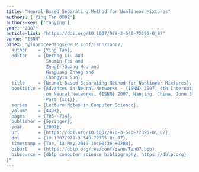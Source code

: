 ```yaml
---
title: "Neural-Based Separating Method for Nonlinear Mixtures"
authors: ['Ying Tan 0002']
authors-key: ['tanying']
year: "2007"
article-link: "https://doi.org/10.1007/978-3-540-72395-0_87"
venue: "ISNN"
bibex: "@inproceedings{DBLP:conf/isnn/Tan07,
  author    = {Ying Tan},
  editor    = {Derong Liu and
               Shumin Fei and
               Zeng{-}Guang Hou and
               Huaguang Zhang and
               Changyin Sun},
  title     = {Neural-Based Separating Method for Nonlinear Mixtures},
  booktitle = {Advances in Neural Networks - {ISNN} 2007, 4th International Symposium
               on Neural Networks, {ISNN} 2007, Nanjing, China, June 3-7, 2007, Proceedings,
               Part {III}},
  series    = {Lecture Notes in Computer Science},
  volume    = {4493},
  pages     = {705--714},
  publisher = {Springer},
  year      = {2007},
  url       = {https://doi.org/10.1007/978-3-540-72395-0\_87},
  doi       = {10.1007/978-3-540-72395-0\_87},
  timestamp = {Tue, 14 May 2019 10:00:36 +0200},
  biburl    = {https://dblp.org/rec/conf/isnn/Tan07.bib},
  bibsource = {dblp computer science bibliography, https://dblp.org}
}"
---
```

